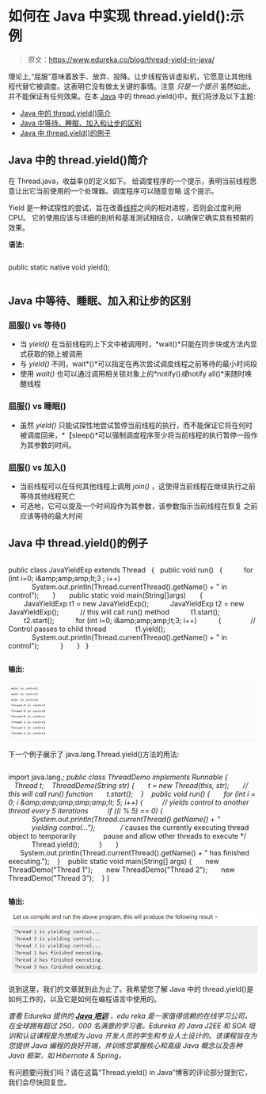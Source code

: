 # 如何在 Java 中实现 thread.yield():示例

> 原文：<https://www.edureka.co/blog/thread-yield-in-java/>

理论上,“屈服”意味着放手、放弃、投降。让步线程告诉虚拟机，它愿意让其他线程代替它被调度。这表明它没有做太关键的事情。注意 *只是一个提示* 虽然如此，并不能保证有任何效果。在本 [Java](https://www.edureka.co/blog/java-tutorial/) 中的 thread.yield()中，我们将涉及以下主题:

*   [Java 中的 thread.yield()简介](#intro)
*   [Java 中等待、睡眠、加入和让步的区别](#difference)
*   [Java 中 thread.yield()的例子](#example)

## **Java 中的 thread.yield()简介**

在 Thread.java，收益率()的定义如下。 给调度程序的一个提示，表明当前线程愿意让出它当前使用的一个处理器。调度程序可以随意忽略 这个提示。

Yield 是一种试探性的尝试，旨在改善[线程](https://www.edureka.co/blog/java-thread/)之间的相对进程，否则会过度利用 CPU。 它的使用应该与详细的剖析和基准测试相结合，以确保它确实具有预期的效果。

**语法:**

```

```
public static native void yield();
```

```

## **Java 中等待、睡眠、加入和让步的区别**

### **屈服()** **vs** **等待()**

*   当 *yield()* 在当前线程的上下文中被调用时，*wait()*只能在同步块或方法内显式获取的锁上被调用
*   与 *yield()* 不同，wait*()*可以指定在再次尝试调度线程之前等待的最小时间段
*   使用 *wait()* 也可以通过调用相关锁对象上的*notify()*或*notify all()*来随时唤醒线程

### **屈服()** **vs** **睡眠()**

*   虽然 *yield()* 只能试探性地尝试暂停当前线程的执行，而不能保证它将在何时被调度回来，*【sleep()*可以强制调度程序至少将当前线程的执行暂停一段作为其参数的时间。

### **屈服()** **vs** **加入()**

*   当前线程可以在任何其他线程上调用 *join()* ，这使得当前线程在继续执行之前等待其他线程死亡
*   可选地，它可以提及一个时间段作为其参数，该参数指示当前线程在恢复 之前应该等待的最大时间

## **Java 中 thread.yield()的例子**

```

```
public class JavaYieldExp extends Thread  
{  
public void run()  
{  
        for (int i=0; i&amp;amp;amp;amp;lt;3 ; i++)  
            System.out.println(Thread.currentThread().getName() + " in control");  
    }  
    public static void main(String[]args)  
    {  
        JavaYieldExp t1 = new JavaYieldExp();  
        JavaYieldExp t2 = new JavaYieldExp();  
        // this will call run() method  
        t1.start();  
        t2.start();  
        for (int i=0; i&amp;amp;amp;amp;lt;3; i++)  
        {  
            // Control passes to child thread  
            t1.yield();  
            System.out.println(Thread.currentThread().getName() + " in control");  
        }  
    }  
}  
```

```

**输出:**

![thread.yield() in Java](img/bae1458c39a5ce0a48d0eb90e43148bc.png)

下一个例子展示了 java.lang.Thread.yield()方法的用法:

```

```
import java.lang.*;
public class ThreadDemo implements Runnable {
   Thread t;
   ThreadDemo(String str) {
      t = new Thread(this, str);
      // this will call run() function
      t.start();
   }
   public void run() {
      for (int i = 0; i &amp;amp;amp;amp;amp;amp;lt; 5; i++) {
         // yields control to another thread every 5 iterations
         if ((i % 5) == 0) {
            System.out.println(Thread.currentThread().getName() + "
            yielding control...");
            /* causes the currently executing thread object to temporarily 
            pause and allow other threads to execute */
            Thread.yield();
         }
      }
      System.out.println(Thread.currentThread().getName() + " has finished executing.");
   }
   public static void main(String[] args) {
      new ThreadDemo("Thread 1");
      new ThreadDemo("Thread 2");
      new ThreadDemo("Thread 3");
   }
}
```

```

**输出:**

![](img/cda16d38a1033d5288b7df622d58b598.png)

说到这里，我们的文章就到此为止了。我希望您了解 Java 中的 thread.yield()是如何工作的，以及它是如何在编程语言中使用的。

*查看 Edureka 提供的  [**Java 培训**](https://www.edureka.co/java-j2ee-soa-training)* *，edu reka 是一家值得信赖的在线学习公司，在全球拥有超过 250，000 名满意的学习者。Edureka 的 Java J2EE 和 SOA 培训和认证课程是为想成为 Java 开发人员的学生和专业人士设计的。该课程旨在为您提供 Java 编程的良好开端，并训练您掌握核心和高级 Java 概念以及各种 Java 框架，如 Hibernate & Spring。*

有问题要问我们吗？请在这篇“Thread.yield() in Java”博客的评论部分提到它，我们会尽快回复您。